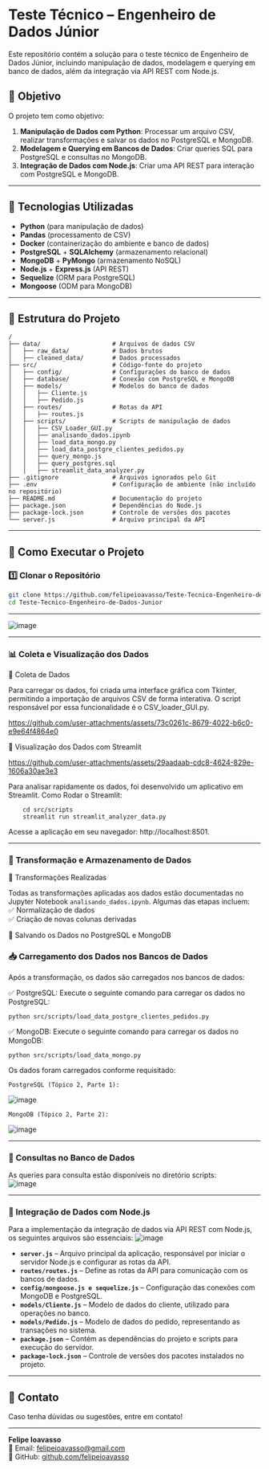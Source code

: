 # Teste Técnico – Engenheiro de Dados Júnior

Este repositório contém a solução para o teste técnico de Engenheiro de Dados Júnior, incluindo manipulação de dados, modelagem e querying em banco de dados, além da integração via API REST com Node.js.

## 📌 Objetivo
O projeto tem como objetivo:
1. **Manipulação de Dados com Python**: Processar um arquivo CSV, realizar transformações e salvar os dados no PostgreSQL e MongoDB.
2. **Modelagem e Querying em Bancos de Dados**: Criar queries SQL para PostgreSQL e consultas no MongoDB.
3. **Integração de Dados com Node.js**: Criar uma API REST para interação com PostgreSQL e MongoDB.

---

## 🚀 Tecnologias Utilizadas
- **Python** (para manipulação de dados)
- **Pandas** (processamento de CSV)
- **Docker** (containerização do ambiente e banco de dados)
- **PostgreSQL** + **SQLAlchemy** (armazenamento relacional)
- **MongoDB** + **PyMongo** (armazenamento NoSQL)
- **Node.js** + **Express.js** (API REST)
- **Sequelize** (ORM para PostgreSQL)
- **Mongoose** (ODM para MongoDB)

---

## 📄 Estrutura do Projeto
```
/
├── data/                    # Arquivos de dados CSV
│   ├── raw_data/            # Dados brutos
│   ├── cleaned_data/        # Dados processados
├── src/                     # Código-fonte do projeto
│   ├── config/              # Configurações do banco de dados
│   ├── database/            # Conexão com PostgreSQL e MongoDB
│   ├── models/              # Modelos do banco de dados
│   │   ├── Cliente.js
│   │   ├── Pedido.js
│   ├── routes/              # Rotas da API
│   │   ├── routes.js
│   ├── scripts/             # Scripts de manipulação de dados
│   │   ├── CSV_Loader_GUI.py 
│   │   ├── analisando_dados.ipynb
│   │   ├── load_data_mongo.py
│   │   ├── load_data_postgre_clientes_pedidos.py
│   │   ├── query_mongo.js
│   │   ├── query_postgres.sql
│   │   ├── streamlit_data_analyzer.py
├── .gitignore               # Arquivos ignorados pelo Git
├── .env                     # Configuração de ambiente (não incluído no repositório)
├── README.md                # Documentação do projeto
├── package.json             # Dependências do Node.js
├── package-lock.json        # Controle de versões dos pacotes
└── server.js                # Arquivo principal da API
```
---

## 🚀 Como Executar o Projeto

### 1️⃣ Clonar o Repositório
```bash
git clone https://github.com/felipeioavasso/Teste-Tecnico-Engenheiro-de-Dados-Junior.git
cd Teste-Tecnico-Engenheiro-de-Dados-Junior
```
---

![image](https://github.com/user-attachments/assets/ba52b465-bab0-43f1-b172-4e8e7d6f87e9)

---

### 📊 Coleta e Visualização dos Dados  

🔹 Coleta de Dados

Para carregar os dados, foi criada uma interface gráfica com Tkinter, permitindo a importação de arquivos CSV de forma interativa. O script responsável por essa funcionalidade é o CSV_loader_GUI.py.


https://github.com/user-attachments/assets/73c0261c-8679-4022-b6c0-e9e64f4864e0


🔹 Visualização dos Dados com Streamlit



https://github.com/user-attachments/assets/29aadaab-cdc8-4624-829e-1606a30ae3e3



Para analisar rapidamente os dados, foi desenvolvido um aplicativo em Streamlit.
Como Rodar o Streamlit:
 
```
    cd src/scripts
    streamlit run streamlit_analyzer_data.py
```
Acesse a aplicação em seu navegador: http://localhost:8501.

 ---

### 🔄 Transformação e Armazenamento de Dados
🔹 Transformações Realizadas  

Todas as transformações aplicadas aos dados estão documentadas no Jupyter Notebook `analisando_dados.ipynb`. Algumas das etapas incluem:  
✅ Normalização de dados  
✅ Criação de novas colunas derivadas  

🔹 Salvando os Dados no PostgreSQL e MongoDB
### 📥 Carregamento dos Dados nos Bancos de Dados

Após a transformação, os dados são carregados nos bancos de dados:

✅ PostgreSQL:
Execute o seguinte comando para carregar os dados no PostgreSQL:
```
python src/scripts/load_data_postgre_clientes_pedidos.py
```
✅ MongoDB:
Execute o seguinte comando para carregar os dados no MongoDB:
```
python src/scripts/load_data_mongo.py
```

Os dados foram carregados conforme requisitado:

    PostgreSQL (Tópico 2, Parte 1):
![image](https://github.com/user-attachments/assets/118a9347-a6f9-4d98-8006-7b461f154e2a)

    MongoDB (Tópico 2, Parte 2):
![image](https://github.com/user-attachments/assets/72815cfe-b7db-4046-8a62-79ca9e925fdc)

---

### 🔎 Consultas no Banco de Dados  

As queries para consulta estão disponíveis no diretório scripts:  
![image](https://github.com/user-attachments/assets/05df8f42-8b61-43dd-93a7-3e6e20d528cb)

---
  
### 🔗 Integração de Dados com Node.js

Para a implementação da integração de dados via API REST com Node.js, os seguintes arquivos são essenciais:
![image](https://github.com/user-attachments/assets/a671dfd4-cff3-43dd-be15-cedbb4a510ff)

- **`server.js`** – Arquivo principal da aplicação, responsável por iniciar o servidor Node.js e configurar as rotas da API.  
- **`routes/routes.js`** – Define as rotas da API para comunicação com os bancos de dados.  
- **`config/mongoose.js e sequelize.js`** – Configuração das conexões com MongoDB e PostgreSQL.  
- **`models/Cliente.js`** – Modelo de dados do cliente, utilizado para operações no banco.  
- **`models/Pedido.js`** – Modelo de dados do pedido, representando as transações no sistema.  
- **`package.json`** – Contém as dependências do projeto e scripts para execução do servidor.  
- **`package-lock.json`** – Controle de versões dos pacotes instalados no projeto.  

---


## 📌 Contato
Caso tenha dúvidas ou sugestões, entre em contato!

---

**Felipe Ioavasso**  
📧 Email: [felipeioavasso@gmail.com](mailto:felipeioavasso@gmail.com)  
🔗 GitHub: [github.com/felipeioavasso](https:https://github.com/felipeioavasso/Teste-Tecnico-Engenheiro-de-Dados-Junior)

